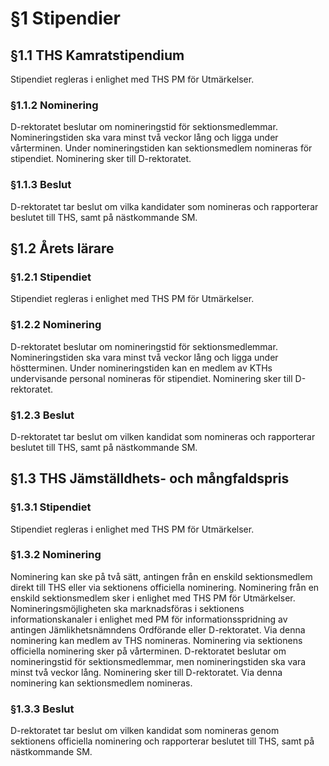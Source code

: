 # §1 Stipendier

## §1.1 THS Kamratstipendium

Stipendiet regleras i enlighet med THS PM för Utmärkelser.

### §1.1.2 Nominering
D-rektoratet beslutar om nomineringstid för sektionsmedlemmar. Nomineringstiden ska vara minst två veckor lång och ligga under vårterminen. Under nomineringstiden kan sektionsmedlem nomineras för stipendiet. Nominering sker till D-rektoratet.

### §1.1.3 Beslut
D-rektoratet tar beslut om vilka kandidater som nomineras och rapporterar beslutet till THS, samt på nästkommande SM.

## §1.2 Årets lärare

### §1.2.1 Stipendiet
Stipendiet regleras i enlighet med THS PM för Utmärkelser.

### §1.2.2 Nominering
D-rektoratet beslutar om nomineringstid för sektionsmedlemmar. Nomineringstiden ska vara minst två veckor lång och ligga under höstterminen. Under nomineringstiden kan en medlem av KTHs undervisande personal nomineras för stipendiet. Nominering sker till D-rektoratet.

### §1.2.3 Beslut
D-rektoratet tar beslut om vilken kandidat som nomineras och rapporterar beslutet till THS, samt på nästkommande SM.

## §1.3 THS Jämställdhets- och mångfaldspris

### §1.3.1 Stipendiet
Stipendiet regleras i enlighet med THS PM för Utmärkelser.

### §1.3.2 Nominering
Nominering kan ske på två sätt, antingen från en enskild sektionsmedlem direkt till THS eller via sektionens officiella nominering. Nominering från en enskild sektionsmedlem sker i enlighet med THS PM för Utmärkelser. Nomineringsmöjligheten ska marknadsföras i sektionens informationskanaler i enlighet med PM för informationsspridning av antingen Jämlikhetsnämndens Ordförande eller D-rektoratet. Via denna nominering kan medlem av THS nomineras. Nominering via sektionens officiella nominering sker på vårterminen. D-rektoratet beslutar om nomineringstid för sektionsmedlemmar, men nomineringstiden ska vara minst två veckor lång. Nominering sker till D-rektoratet. Via denna nominering kan sektionsmedlem nomineras.

### §1.3.3 Beslut
D-rektoratet tar beslut om vilken kandidat som nomineras genom sektionens officiella nominering och rapporterar beslutet till THS, samt på nästkommande SM.
